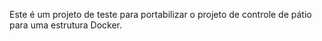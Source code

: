 Este é um projeto de teste para portabilizar o projeto de controle de pátio para uma estrutura Docker.